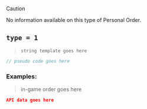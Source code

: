 > [!CAUTION]
> No information available on this type of Personal Order.

## `type = 1`

> `string template goes here`

```ts
// pseudo code goes here
```

### Examples:

> in-game order goes here

```json
API data goes here
```